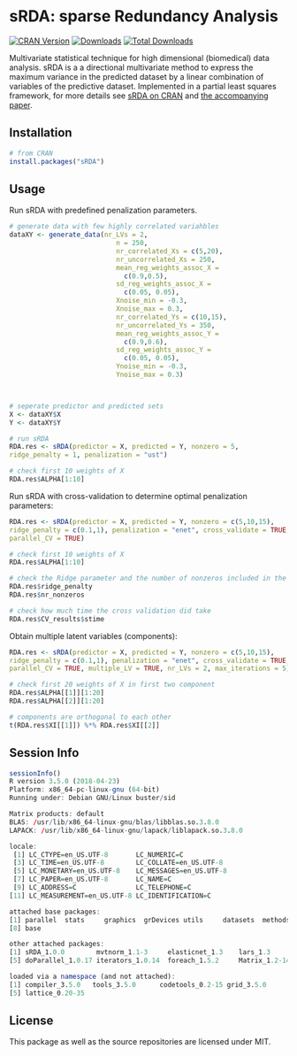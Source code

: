 sRDA: sparse Redundancy Analysis
========================

[![CRAN Version](https://www.r-pkg.org/badges/version/sRDA)](https://CRAN.R-project.org/package=sRDA) [![Downloads](https://cranlogs.r-pkg.org/badges/sRDA)](https://CRAN.R-project.org/package=sRDA) [![Total Downloads](https://cranlogs.r-pkg.org/badges/grand-total/sRDA?color=orange)](https://CRAN.R-project.org/package=sRDA)

Multivariate statistical technique for high dimensional (biomedical) data analysis. sRDA is a a directional multivariate method to express the maximum variance in the predicted dataset by a linear combination of variables of the predictive dataset. Implemented in a partial least squares framework, for more details see [sRDA on CRAN](https://CRAN.R-project.org/package=sRDA) and [the accompanying paper](https://doi.org/10.1093/bioinformatics/btx374).

Installation
------------

``` r
# from CRAN
install.packages("sRDA")
```

Usage
-----

Run sRDA with predefined penalization parameters.
``` r
# generate data with few highly correlated variahbles
dataXY <- generate_data(nr_LVs = 2,
                           n = 250,
                           nr_correlated_Xs = c(5,20),
                           nr_uncorrelated_Xs = 250,
                           mean_reg_weights_assoc_X =
                             c(0.9,0.5),
                           sd_reg_weights_assoc_X =
                             c(0.05, 0.05),
                           Xnoise_min = -0.3,
                           Xnoise_max = 0.3,
                           nr_correlated_Ys = c(10,15),
                           nr_uncorrelated_Ys = 350,
                           mean_reg_weights_assoc_Y =
                             c(0.9,0.6),
                           sd_reg_weights_assoc_Y =
                             c(0.05, 0.05),
                           Ynoise_min = -0.3,
                           Ynoise_max = 0.3)



# seperate predictor and predicted sets
X <- dataXY$X
Y <- dataXY$Y

# run sRDA
RDA.res <- sRDA(predictor = X, predicted = Y, nonzero = 5,
ridge_penalty = 1, penalization = "ust")

# check first 10 weights of X
RDA.res$ALPHA[1:10]
```

Run sRDA with cross-validation to determine optimal penalization parameters:

``` r
RDA.res <- sRDA(predictor = X, predicted = Y, nonzero = c(5,10,15),
ridge_penalty = c(0.1,1), penalization = "enet", cross_validate = TRUE,
parallel_CV = TRUE)

# check first 10 weights of X
RDA.res$ALPHA[1:10]

# check the Ridge parameter and the number of nonzeros included in the model
RDA.res$ridge_penalty
RDA.res$nr_nonzeros

# check how much time the cross validation did take
RDA.res$CV_results$stime
```

Obtain multiple latent variables (components):

``` r
RDA.res <- sRDA(predictor = X, predicted = Y, nonzero = c(5,10,15),
ridge_penalty = c(0.1,1), penalization = "enet", cross_validate = TRUE,
parallel_CV = TRUE, multiple_LV = TRUE, nr_LVs = 2, max_iterations = 5)

# check first 20 weights of X in first two component
RDA.res$ALPHA[[1]][1:20]
RDA.res$ALPHA[[2]][1:20]

# components are orthogonal to each other
t(RDA.res$XI[[1]]) %*% RDA.res$XI[[2]]
```

Session Info
-------
``` r
sessionInfo()
R version 3.5.0 (2018-04-23)
Platform: x86_64-pc-linux-gnu (64-bit)
Running under: Debian GNU/Linux buster/sid

Matrix products: default
BLAS: /usr/lib/x86_64-linux-gnu/blas/libblas.so.3.8.0
LAPACK: /usr/lib/x86_64-linux-gnu/lapack/liblapack.so.3.8.0

locale:
 [1] LC_CTYPE=en_US.UTF-8       LC_NUMERIC=C              
 [3] LC_TIME=en_US.UTF-8        LC_COLLATE=en_US.UTF-8    
 [5] LC_MONETARY=en_US.UTF-8    LC_MESSAGES=en_US.UTF-8   
 [7] LC_PAPER=en_US.UTF-8       LC_NAME=C                 
 [9] LC_ADDRESS=C               LC_TELEPHONE=C            
[11] LC_MEASUREMENT=en_US.UTF-8 LC_IDENTIFICATION=C       

attached base packages:
[1] parallel  stats     graphics  grDevices utils     datasets  methods  
[8] base     

other attached packages:
[1] sRDA_1.0.0        mvtnorm_1.1-3     elasticnet_1.3    lars_1.3         
[5] doParallel_1.0.17 iterators_1.0.14  foreach_1.5.2     Matrix_1.2-14    

loaded via a namespace (and not attached):
[1] compiler_3.5.0   tools_3.5.0      codetools_0.2-15 grid_3.5.0      
[5] lattice_0.20-35
```

License
-------

This package as well as the source repositories are licensed under MIT.
